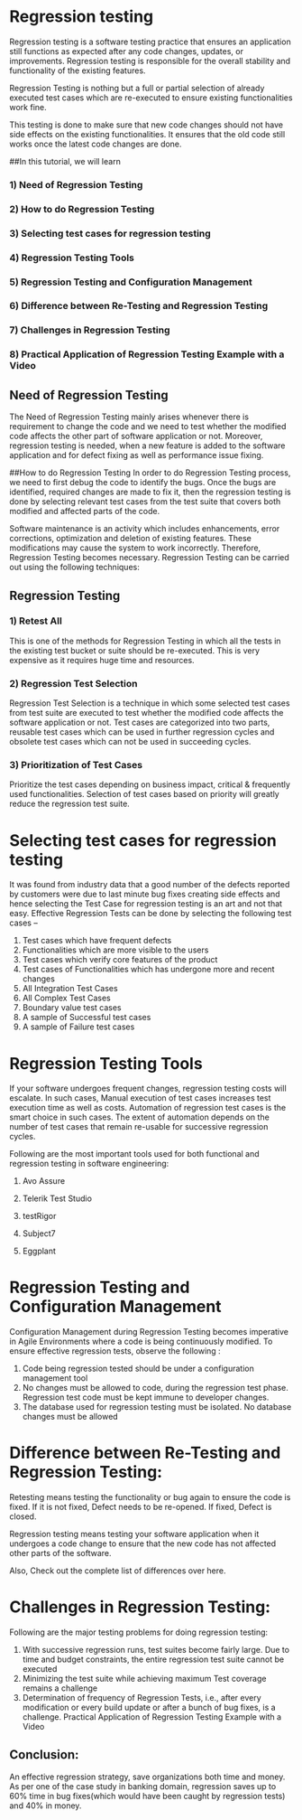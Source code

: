 # Regression testing

Regression testing is a software testing practice that ensures an application still functions as expected after any code changes, updates, or improvements. Regression testing is responsible for the overall stability and functionality of the existing features.

 Regression Testing is nothing but a full or partial selection of already executed test cases which are re-executed to ensure existing functionalities work fine.

This testing is done to make sure that new code changes should not have side effects on the existing functionalities. It ensures that the old code still works once the latest code changes are done.

##In this tutorial, we will learn

### 1) Need of Regression Testing
### 2) How to do Regression Testing
### 3) Selecting test cases for regression testing
### 4) Regression Testing Tools
### 5) Regression Testing and Configuration Management
### 6) Difference between Re-Testing and Regression Testing
### 7) Challenges in Regression Testing
### 8) Practical Application of Regression Testing Example with a Video
## Need of Regression Testing

The Need of Regression Testing mainly arises whenever there is requirement to change the code and we need to test whether the modified code affects the other part of software application or not. Moreover, regression testing is needed, when a new feature is added to the software application and for defect fixing as well as performance issue fixing.

##How to do Regression Testing
In order to do Regression Testing process, we need to first debug the code to identify the bugs. Once the bugs are identified, required changes are made to fix it, then the regression testing is done by selecting relevant test cases from the test suite that covers both modified and affected parts of the code.

Software maintenance is an activity which includes enhancements, error corrections, optimization and deletion of existing features. These modifications may cause the system to work incorrectly. Therefore, Regression Testing becomes necessary. Regression Testing can be carried out using the following techniques:

## Regression Testing


### 1) Retest All
This is one of the methods for Regression Testing in which all the tests in the existing test bucket or suite should be re-executed. This is very expensive as it requires huge time and resources.
### 2) Regression Test Selection
Regression Test Selection is a technique in which some selected test cases from test suite are executed to test whether the modified code affects the software application or not. Test cases are categorized into two parts, reusable test cases which can be used in further regression cycles and obsolete test cases which can not be used in succeeding cycles.

### 3) Prioritization of Test Cases
Prioritize the test cases depending on business impact, critical & frequently used functionalities. Selection of test cases based on priority will greatly reduce the regression test suite.
# Selecting test cases for regression testing
It was found from industry data that a good number of the defects reported by customers were due to last minute bug fixes creating side effects and hence selecting the Test Case for regression testing is an art and not that easy.  Effective Regression Tests can be done by selecting the following test cases –

1) Test cases which have frequent defects
2) Functionalities which are more visible to the users
3) Test cases which verify core features of the product
4) Test cases of Functionalities which has undergone more and recent changes
5) All Integration Test Cases
6) All Complex Test Cases
7) Boundary value test cases
8) A sample of Successful test cases
9) A sample of Failure test cases
# Regression Testing Tools
If your software undergoes frequent changes, regression testing costs will escalate. In such cases, Manual execution of test cases increases test execution time as well as costs. Automation of regression test cases is the smart choice in such cases.  The extent of automation depends on the number of test cases that remain re-usable for successive regression cycles.

Following are the most important tools used for both functional and regression testing in software engineering:

1) Avo Assure
   
2) Telerik Test Studio

3) testRigor

4) Subject7
  
5) Eggplant
   
# Regression Testing and Configuration Management
Configuration Management during Regression Testing becomes imperative in Agile Environments where a code is being continuously modified. To ensure effective regression tests, observe the following :

1) Code being regression tested should be under a configuration management tool
2) No changes must be allowed to code, during the regression test phase.  Regression test code must be kept immune to developer changes.
3) The database used for regression testing must be isolated. No database changes must be allowed
# Difference between Re-Testing and Regression Testing:
Retesting means testing the functionality or bug again to ensure the code is fixed. If it is not fixed, Defect needs to be re-opened. If fixed, Defect is closed.

Regression testing means testing your software application when it undergoes a code change to ensure that the new code has not affected other parts of the software.

Also, Check out the complete list of differences over here.

# Challenges in Regression Testing:

Following are the major testing problems for doing regression testing:

1) With successive regression runs, test suites become fairly large.  Due to time and budget constraints, the entire regression test suite cannot be executed
2) Minimizing the test suite while achieving maximum Test coverage remains a challenge
3) Determination of frequency of Regression Tests, i.e., after every modification or every build update or after a bunch of bug fixes, is a challenge.
Practical Application of Regression Testing Example with a Video


## Conclusion:
An effective regression strategy, save organizations both time and money. As per one of the case study in banking domain, regression saves up to 60% time in bug fixes(which would have been caught by regression tests) and 40%  in money.



